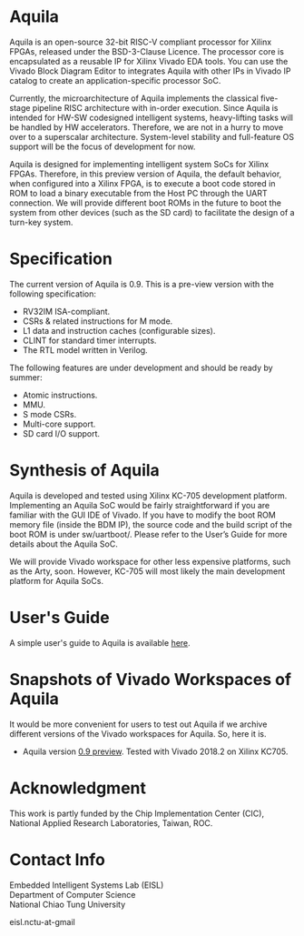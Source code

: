 # Aquila
Aquila is an open-source 32-bit RISC-V compliant processor for Xilinx FPGAs, released under the BSD-3-Clause Licence. The processor core is encapsulated as a reusable IP for Xilinx Vivado EDA tools. You can use the Vivado Block Diagram Editor to integrates Aquila with other IPs in Vivado IP catalog to create an application-specific processor SoC.

Currently, the microarchitecture of Aquila implements the classical five-stage pipeline RISC architecture with in-order execution. Since Aquila is intended for HW-SW codesigned intelligent systems, heavy-lifting tasks will be handled by HW accelerators. Therefore, we are not in a hurry to move over to a superscalar architecture. System-level stability and full-feature OS support will be the focus of development for now.

Aquila is designed for implementing intelligent system SoCs for Xilinx FPGAs. Therefore, in this preview version of Aquila, the default behavior, when configured into a Xilinx FPGA, is to execute a boot code stored in ROM to load a binary executable from the Host PC through the UART connection. We will provide different boot ROMs in the future to boot the system from other devices (such as the SD card) to facilitate the design of a turn-key system.

# Specification
The current version of Aquila is 0.9. This is a pre-view version with the following specification:

- RV32IM ISA-compliant.
- CSRs & related instructions for M mode.
- L1 data and instruction caches (configurable sizes).
- CLINT for standard timer interrupts.
- The RTL model written in Verilog.

The following features are under development and should be ready by summer:

- Atomic instructions.
- MMU.
- S mode CSRs.
- Multi-core support.
- SD card I/O support.

# Synthesis of Aquila
Aquila is developed and tested using Xilinx KC-705 development platform. Implementing an Aquila SoC would be fairly straightforward if you are familiar with the GUI IDE of Vivado. If you have to modify the boot ROM memory file (inside the BDM IP), the source code and the build script of the boot ROM is under sw/uartboot/. Please refer to the User’s Guide for more details about the Aquila SoC.

We will provide Vivado workspace for other less expensive platforms, such as the Arty, soon. However, KC-705 will most likely the main development platform for Aquila SoCs.

# User's Guide
A simple user's guide to Aquila is available [here](https://github.com/eisl-nctu/aquila/blob/master/docs/aquila_manual.pdf).

# Snapshots of Vivado Workspaces of Aquila
It would be more convenient for users to test out Aquila if we archive different versions of the Vivado workspaces for Aquila. So, here it is.

- Aquila version [0.9 preview](https://github.com/eisl-nctu/aquila/tree/master/archive/aquila_soc_0.9_preview.tgz). Tested with Vivado 2018.2 on Xilinx KC705.

# Acknowledgment
This work is partly funded by the Chip Implementation Center (CIC), National Applied Research Laboratories, Taiwan, ROC.

# Contact Info
Embedded Intelligent Systems Lab (EISL)  
Department of Computer Science  
National Chiao Tung University  
  
eisl.nctu-at-gmail
